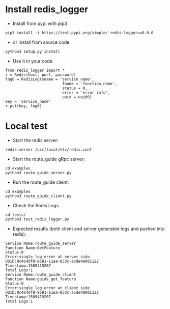 # Install redis_logger
* Install from pypi with pip3
```
pip3 install -i https://test.pypi.org/simple/ redis-logger==0.0.6
```

* or Install from source code
```
python3 setup.py install 
```

* Use it in your code
```
from redis_logger import * 
r = Redis(host, port, password)
log0 = RedisLog(sname = 'service_name', 
                         fname = 'function_name',
                         status = 0,
                         error = 'error info',
                         uuid = uuid0)
key = 'service_name'
r.put(key, log0)
```


# Local test
* Start the redis server:
```
redis-server /usr/local/etc/redis.conf
```
* Start the route_guide gRpc server:
```
cd examples
python3 route_guide_server.py
```
* Run the route_guide client:
```
cd examples
python3 route_guide_client.py
```
* Check the Redis Logs
```
cd tests/
python3 test_redis_logger.py
```
* Expected results (both client and server generated logs and pushed into redis):
```
Service Name:route_guide_server
Function Name:GetFeature
Status:0
Error:single log error at server side
UUID:0c464df8-9581-11ea-833c-acde48001122
Timestamp:1589419207
Total Logs:1
Service Name:route_guide_client
Function Name:guide_get_feature
Status:0
Error:single log error at client side
UUID:0c464df8-9581-11ea-833c-acde48001122
Timestamp:1589419207
Total Logs:1
```

